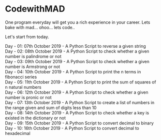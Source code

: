 # CodewithMAD
One program everyday will get you a rich experience in your career. Lets bake with mad... ohoo... lets code..

Let's start from today.

Day - 01: 07th October 2019 - A Python Script to reverse a given string <br/>
Day - 02: 08th October 2019 - A Python Script to check whether a given number is palindrome or not <br/>
Day - 03: 09th October 2019 - A Python Script to check whether a given number is Armstrong or not <br/>
Day - 04: 10th October 2019 - A Python Script to print the n terms in fibonacci series <br/>
Day - 05: 11th October 2019 - A Python Script to print the sum of squares of n natural numbers <br/>
Day - 06: 12th October 2019 - A Python Script to check whether a given number is pronic or not <br/>
Day - 07: 13th October 2019 - A Python Script to create a list of numbers in the range given and sum of digits less than 10<br/>
Day - 08: 14th October 2019 - A Python Script to check whether a key is existed in the dictionary or not <br/>
Day - 09: 15th October 2019 - A Python Script to convert decimal to binary <br/>
Day - 10: 16th October 2019 - A Python Script to convert decimal to hexadecimal <br/>

